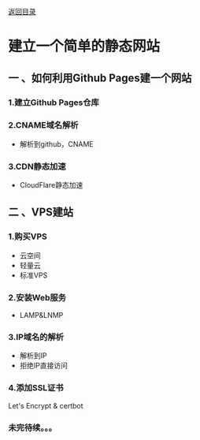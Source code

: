 [返回目录](../../catalogue.md)
# 建立一个简单的静态网站
## 一 、如何利用Github Pages建一个网站
### 1.建立Github Pages仓库

### 2.CNAME域名解析
+ 解析到github，CNAME  

### 3.CDN静态加速
+ CloudFlare静态加速

## 二 、VPS建站
### 1.购买VPS
+ 云空间
+ 轻量云
+ 标准VPS
### 2.安装Web服务
+ LAMP&LNMP
### 3.IP域名的解析
+ 解析到IP
+ 拒绝IP直接访问  
### 4.添加SSL证书
Let's Encrypt & certbot
### 未完待续。。。  